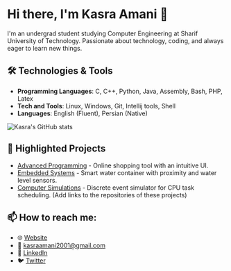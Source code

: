 # Hi there, I'm Kasra Amani 👋

I'm an undergrad student studying Computer Engineering at Sharif University of Technology. Passionate about technology, coding, and always eager to learn new things.

## 🛠 Technologies & Tools
- **Programming Languages**: C, C++, Python, Java, Assembly, Bash, PHP, Latex
- **Tech and Tools**: Linux, Windows, Git, Intellij tools, Shell
- **Languages**: English (Fluent), Persian (Native)

![Kasra's GitHub stats](https://github-readme-stats.vercel.app/api?username=itskasra&show_icons=true&theme=radical)

## 📌 Highlighted Projects
- [Advanced Programming](https://github.com/iTskAsra/Advanced-Programming-Project) - Online shopping tool with an intuitive UI.
- [Embedded Systems](https://github.com/iTskAsra/es-project) - Smart water container with proximity and water level sensors.
- [Computer Simulations](https://github.com/iTskAsra/Computer-Simulation-Project) - Discrete event simulator for CPU task scheduling.
(Add links to the repositories of these projects)

## 📫 How to reach me:
- 🌐 [Website](https://www.kasraamani.me)
- 📧 kasraamani2001@gmail.com
- 💼 [LinkedIn](https://www.linkedin.com/in/kasra-amani-99b91b196/)
- 🐦 [Twitter](https://twitter.com/your_twitter_username)


